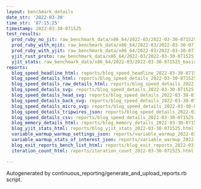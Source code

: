 ```yaml
---
layout: benchmark_details
date_str: '2022-03-30'
time_str: '07:15:25'
timestamp: 2022-03-30-071525
test_results:
  prod_ruby_no_jit: raw_benchmark_data/x86_64/2022-03/2022-03-30-071525_basic_benchmark_prod_ruby_no_jit.json
  prod_ruby_with_mjit: raw_benchmark_data/x86_64/2022-03/2022-03-30-071525_basic_benchmark_prod_ruby_with_mjit.json
  prod_ruby_with_yjit: raw_benchmark_data/x86_64/2022-03/2022-03-30-071525_basic_benchmark_prod_ruby_with_yjit.json
  yjit_rust_proto: raw_benchmark_data/x86_64/2022-03/2022-03-30-071525_basic_benchmark_yjit_rust_proto.json
  yjit_stats: raw_benchmark_data/x86_64/2022-03/2022-03-30-071525_basic_benchmark_yjit_stats.json
reports:
  blog_speed_headline_html: reports/blog_speed_headline_2022-03-30-071525.html
  blog_speed_details_html: reports/blog_speed_details_2022-03-30-071525.html
  blog_speed_details_raw_details_html: reports/blog_speed_details_2022-03-30-071525.raw_details.html
  blog_speed_details_svg: reports/blog_speed_details_2022-03-30-071525.svg
  blog_speed_details_head_svg: reports/blog_speed_details_2022-03-30-071525.head.svg
  blog_speed_details_back_svg: reports/blog_speed_details_2022-03-30-071525.back.svg
  blog_speed_details_micro_svg: reports/blog_speed_details_2022-03-30-071525.micro.svg
  blog_speed_details_tripwires_json: reports/blog_speed_details_2022-03-30-071525.tripwires.json
  blog_speed_details_csv: reports/blog_speed_details_2022-03-30-071525.csv
  blog_memory_details_html: reports/blog_memory_details_2022-03-30-071525.html
  blog_yjit_stats_html: reports/blog_yjit_stats_2022-03-30-071525.html
  variable_warmup_warmup_settings_json: reports/variable_warmup_2022-03-30-071525.warmup_settings.json
  variable_warmup_stats_of_interest_json: reports/variable_warmup_2022-03-30-071525.stats_of_interest.json
  blog_exit_reports_bench_list_html: reports/blog_exit_reports_2022-03-30-071525.bench_list.html
  iteration_count_html: reports/iteration_count_2022-03-30-071525.html

---
```

Autogenerated by continuous_reporting/generate_and_upload_reports.rb script.

